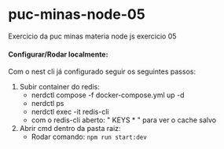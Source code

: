 # puc-minas-node-05
Exercicio da puc minas materia node js exercicio 05

#### Configurar/Rodar localmente:

Com o nest cli já configurado seguir os seguintes passos:

1. Subir container do redis:
   	- nerdctl compose -f docker-compose.yml up -d
   	- nerdctl ps
   	- nerdctl exec -it <idcontainer> redis-cli
   	- com o redis-cli aberto: " KEYS * " para ver o cache salvo
1. Abrir cmd dentro da pasta raiz:
	- Rodar comando: `npm run start:dev`